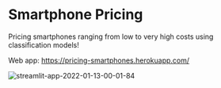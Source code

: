 # Smartphone Pricing
Pricing smartphones ranging from low to very high costs using classification models!


Web app:
https://pricing-smartphones.herokuapp.com/

![streamlit-app-2022-01-13-00-01-84](https://user-images.githubusercontent.com/87251702/149289779-b702c949-fa4b-4afe-b5b6-bfa09207d45d.gif)
